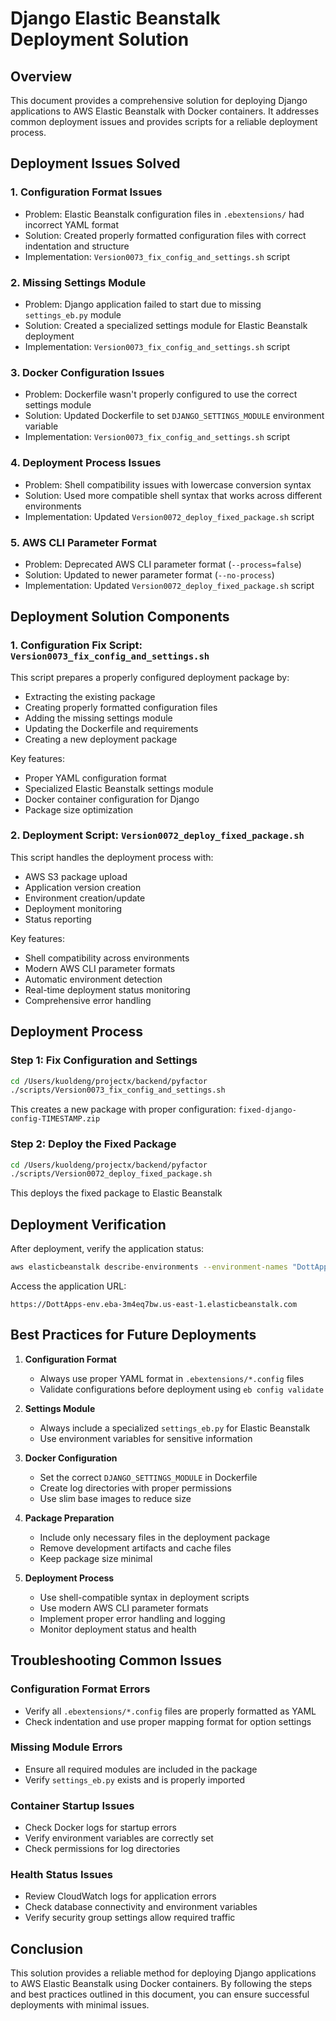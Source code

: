 # Django Elastic Beanstalk Deployment Solution

## Overview

This document provides a comprehensive solution for deploying Django applications to AWS Elastic Beanstalk with Docker containers. It addresses common deployment issues and provides scripts for a reliable deployment process.

## Deployment Issues Solved

### 1. Configuration Format Issues
- Problem: Elastic Beanstalk configuration files in `.ebextensions/` had incorrect YAML format
- Solution: Created properly formatted configuration files with correct indentation and structure
- Implementation: `Version0073_fix_config_and_settings.sh` script

### 2. Missing Settings Module
- Problem: Django application failed to start due to missing `settings_eb.py` module
- Solution: Created a specialized settings module for Elastic Beanstalk deployment
- Implementation: `Version0073_fix_config_and_settings.sh` script

### 3. Docker Configuration Issues
- Problem: Dockerfile wasn't properly configured to use the correct settings module
- Solution: Updated Dockerfile to set `DJANGO_SETTINGS_MODULE` environment variable
- Implementation: `Version0073_fix_config_and_settings.sh` script

### 4. Deployment Process Issues
- Problem: Shell compatibility issues with lowercase conversion syntax
- Solution: Used more compatible shell syntax that works across different environments
- Implementation: Updated `Version0072_deploy_fixed_package.sh` script

### 5. AWS CLI Parameter Format
- Problem: Deprecated AWS CLI parameter format (`--process=false`)
- Solution: Updated to newer parameter format (`--no-process`)
- Implementation: Updated `Version0072_deploy_fixed_package.sh` script

## Deployment Solution Components

### 1. Configuration Fix Script: `Version0073_fix_config_and_settings.sh`

This script prepares a properly configured deployment package by:
- Extracting the existing package
- Creating properly formatted configuration files
- Adding the missing settings module
- Updating the Dockerfile and requirements
- Creating a new deployment package

Key features:
- Proper YAML configuration format
- Specialized Elastic Beanstalk settings module
- Docker container configuration for Django
- Package size optimization

### 2. Deployment Script: `Version0072_deploy_fixed_package.sh`

This script handles the deployment process with:
- AWS S3 package upload
- Application version creation
- Environment creation/update
- Deployment monitoring
- Status reporting

Key features:
- Shell compatibility across environments
- Modern AWS CLI parameter formats
- Automatic environment detection
- Real-time deployment status monitoring
- Comprehensive error handling

## Deployment Process

### Step 1: Fix Configuration and Settings
```bash
cd /Users/kuoldeng/projectx/backend/pyfactor
./scripts/Version0073_fix_config_and_settings.sh
```
This creates a new package with proper configuration: `fixed-django-config-TIMESTAMP.zip`

### Step 2: Deploy the Fixed Package
```bash
cd /Users/kuoldeng/projectx/backend/pyfactor
./scripts/Version0072_deploy_fixed_package.sh
```
This deploys the fixed package to Elastic Beanstalk

## Deployment Verification

After deployment, verify the application status:
```bash
aws elasticbeanstalk describe-environments --environment-names "DottApps-env"
```

Access the application URL:
```
https://DottApps-env.eba-3m4eq7bw.us-east-1.elasticbeanstalk.com
```

## Best Practices for Future Deployments

1. **Configuration Format**
   - Always use proper YAML format in `.ebextensions/*.config` files
   - Validate configurations before deployment using `eb config validate`

2. **Settings Module**
   - Always include a specialized `settings_eb.py` for Elastic Beanstalk
   - Use environment variables for sensitive information

3. **Docker Configuration**
   - Set the correct `DJANGO_SETTINGS_MODULE` in Dockerfile
   - Create log directories with proper permissions
   - Use slim base images to reduce size

4. **Package Preparation**
   - Include only necessary files in the deployment package
   - Remove development artifacts and cache files
   - Keep package size minimal

5. **Deployment Process**
   - Use shell-compatible syntax in deployment scripts
   - Use modern AWS CLI parameter formats
   - Implement proper error handling and logging
   - Monitor deployment status and health

## Troubleshooting Common Issues

### Configuration Format Errors
- Verify all `.ebextensions/*.config` files are properly formatted as YAML
- Check indentation and use proper mapping format for option settings

### Missing Module Errors
- Ensure all required modules are included in the package
- Verify `settings_eb.py` exists and is properly imported

### Container Startup Issues
- Check Docker logs for startup errors
- Verify environment variables are correctly set
- Check permissions for log directories

### Health Status Issues
- Review CloudWatch logs for application errors
- Check database connectivity and environment variables
- Verify security group settings allow required traffic

## Conclusion

This solution provides a reliable method for deploying Django applications to AWS Elastic Beanstalk using Docker containers. By following the steps and best practices outlined in this document, you can ensure successful deployments with minimal issues. 